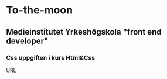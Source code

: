 # To-the-moon
## Medieinstitutet Yrkeshögskola "front end developer" 
### Css uppgiften i kurs Html&Css

[URL](https://saraekman.github.io/To-the-moon/)
